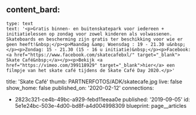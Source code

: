 content_bard:
  -
    type: text
    text: '<p>Gratis binnen- en buitenskatepark voor iedereen + initiatielessen op zondag voor zowel kinderen als volwassenen. Skateboards en bescherming zijn gratis ter beschikking voor wie er geen heeft!&nbsp;</p><p>Maandag &amp; Woensdag : 19 - 21.30 u&nbsp;</p><p>Zondag: 15 - 21.30 (15 - 16 u initiatie)&nbsp;</p><p>Facebook:<a href="https://www.facebook.com/skatecafebxl/" target="_blank"> Skate Café&nbsp;</a></p><p>Bekijk <a href="https://vimeo.com/399118929" target="_blank">hier</a> een filmpje van het skate café tijdens de Skate Café Day 2020.</p>'
title: 'Skate Café'
thumb: PARTNERFOTOS/ADK/skatecafe.jpg
live: false
show_home: false
published_on: '2020-02-12'
connections:
  - 2823c321-ce4b-49bc-a929-febd11eeaa0e
published: '2019-09-05'
id: 5e1e24bc-503e-4d00-bd8f-a4d004998309
blueprint: page__articles
